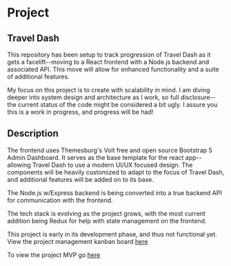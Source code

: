# Project

## Travel Dash

This repository has been setup to track progression of Travel Dash as it gets a facelift--moving to a React frontend with a Node.js backend and associated API. This move will allow for enhanced functionality and a suite of additional features. 

My focus on this project is to create with scalability in mind. I am diving deeper into system design and architecture as I work, so full disclosure--the current status of the code might be considered a bit ugly. I assure you this is a work in progress, and progress will be had! 

## Description

The frontend uses Themesburg's Volt free and open source Bootstrap 5 Admin Dashboard. It serves as the base template for the react app--allowing Travel Dash to use a modern UI/UX focused design. The components will be heavily customized to adapt to the focus of Travel Dash, and additional features will be added on to its base. 

The Node.js w/Express backend is being converted into a true backend API for communication with the frontend. 

The tech stack is evolving as the project grows, with the most current addition being Redux for help with state management on the frontend. 

This project is early in its development phase, and thus not functional yet. View the project management kanban board [here](https://github.com/users/JeremySeckinger/projects/1)

To view the project MVP go [here](https://github.com/JeremySeckinger/Travel-Dash)


